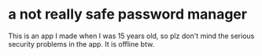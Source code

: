 # a not really safe password manager
This is an app I made when I was 15 years old, so plz don't mind the serious security problems in the app. It is offline btw.
